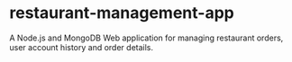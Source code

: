 # restaurant-management-app
A Node.js and MongoDB Web application for managing restaurant orders, user account history and order details.
